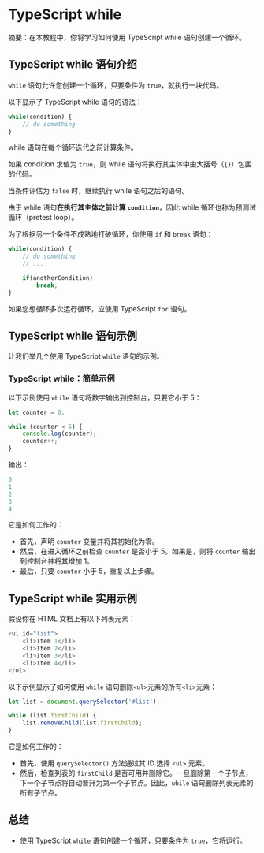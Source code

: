# TypeScript while

摘要：在本教程中，你将学习如何使用 TypeScript while 语句创建一个循环。

## TypeScript while 语句介绍

`while` 语句允许您创建一个循环，只要条件为 `true`，就执行一块代码。

以下显示了 TypeScript while 语句的语法：

```ts
while(condition) {
    // do something
}
```


while 语句在每个循环迭代之前计算条件。

如果 condition 求值为 `true`，则 while 语句将执行其主体中由大括号（`{}`）包围的代码。

当条件评估为 `false` 时，继续执行 while 语句之后的语句。

由于 while 语句**在执行其主体之前计算 `condition`**，因此 while 循环也称为预测试循环（pretest loop）。

为了根据另一个条件不成熟地打破循环，你使用 `if` 和 `break` 语句：

```ts
while(condition) {
    // do something
    // ...

    if(anotherCondition) 
        break;
}
```

如果您想循环多次运行循环，应使用 TypeScript `for` 语句。

## TypeScript while 语句示例

让我们举几个使用 TypeScript `while` 语句的示例。

### TypeScript while：简单示例

以下示例使用 `while` 语句将数字输出到控制台，只要它小于 5：

```ts
let counter = 0;

while (counter < 5) {
    console.log(counter);
    counter++;
}

```

输出：

```ts
0
1
2
3
4
```

它是如何工作的：

- 首先，声明 `counter` 变量并将其初始化为零。
- 然后，在进入循环之前检查 `counter` 是否小于 5。如果是，则将 `counter` 输出到控制台并将其增加 1。
- 最后，只要 `counter` 小于 5，重复以上步骤。

## TypeScript while 实用示例

假设你在 HTML 文档上有以下列表元素：

```ts
<ul id="list">
    <li>Item 1</li>
    <li>Item 2</li>
    <li>Item 3</li>
    <li>Item 4</li>
</ul>
```

以下示例显示了如何使用 `while` 语句删除`<ul>`元素的所有`<li>`元素：

```ts
let list = document.querySelector('#list');

while (list.firstChild) {
    list.removeChild(list.firstChild);
}
```

它是如何工作的：

- 首先，使用 `querySelector()` 方法通过其 ID 选择 `<ul>` 元素。
- 然后，检查列表的 `firstChild` 是否可用并删除它。一旦删除第一个子节点，下一个子节点将自动晋升为第一个子节点。因此，`while` 语句删除列表元素的所有子节点。

## 总结

- 使用 TypeScript `while` 语句创建一个循环，只要条件为 `true`，它将运行。

